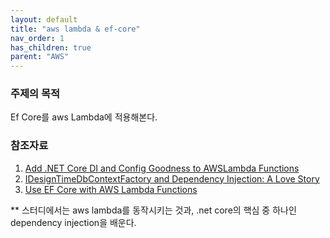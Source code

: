 ```yaml
---
layout: default
title: "aws lambda & ef-core"
nav_order: 1
has_children: true
parent: "AWS"
---
```


### 주제의 목적

Ef Core를 aws Lambda에 적용해본다.

### 참조자료

1. [Add .NET Core DI and Config Goodness to AWSLambda Functions](https://blog.tonysneed.com/2018/12/16/add-net-core-di-and-config-goodness-to-aws-lambda-functions/)
2. [IDesignTimeDbContextFactory and Dependency Injection: A Love Story](https://blog.tonysneed.com/2018/12/20/idesigntimedbcontextfactory-and-dependency-injection-a-love-story/)
3. [Use EF Core with AWS Lambda Functions](https://blog.tonysneed.com/2018/12/21/use-ef-core-with-aws-lambda-functions/)

** 스터디에서는 aws lambda를 동작시키는 것과, .net core의 핵심 중 하나인 dependency injection을 배운다.